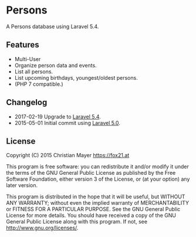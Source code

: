 # Persons

A Persons database using Laravel 5.4.

## Features

- Multi-User
- Organize person data and events.
- List all persons.
- List upcoming birthdays, youngest/oldest persons.
- (PHP 7 compatible.)

## Changelog

- 2017-02-19 Upgrade to [Laravel 5.4](https://laravel.com/docs/5.4).
- 2015-05-01 Initial commit using [Laravel 5.0](https://laravel.com/docs/5.0).

## License

Copyright (C) 2015 Christian Mayer <https://fox21.at>

This program is free software: you can redistribute it and/or modify it under the terms of the GNU General Public License as published by the Free Software Foundation, either version 3 of the License, or (at your option) any later version.

This program is distributed in the hope that it will be useful, but WITHOUT ANY WARRANTY; without even the implied warranty of MERCHANTABILITY or FITNESS FOR A PARTICULAR PURPOSE. See the GNU General Public License for more details. You should have received a copy of the GNU General Public License along with this program. If not, see <http://www.gnu.org/licenses/>.
